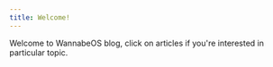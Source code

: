 ```yaml
---
title: Welcome!
---
```

Welcome to WannabeOS blog, click on articles if you're interested in particular topic.
